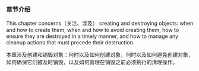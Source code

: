 ### 章节介绍

This chapter concerns（关注、涉及） creating and destroying objects: when and how to create them, when and how to avoid creating them, how to ensure they are destroyed in a timely manner, and how to manage any cleanup actions that must precede their destruction.

本章涉及创建和销毁对象：何时以及如何创建对象，何时以及如何避免创建对象，如何确保它们被及时销毁，以及如何管理在销毁之前必须执行的清理操作。